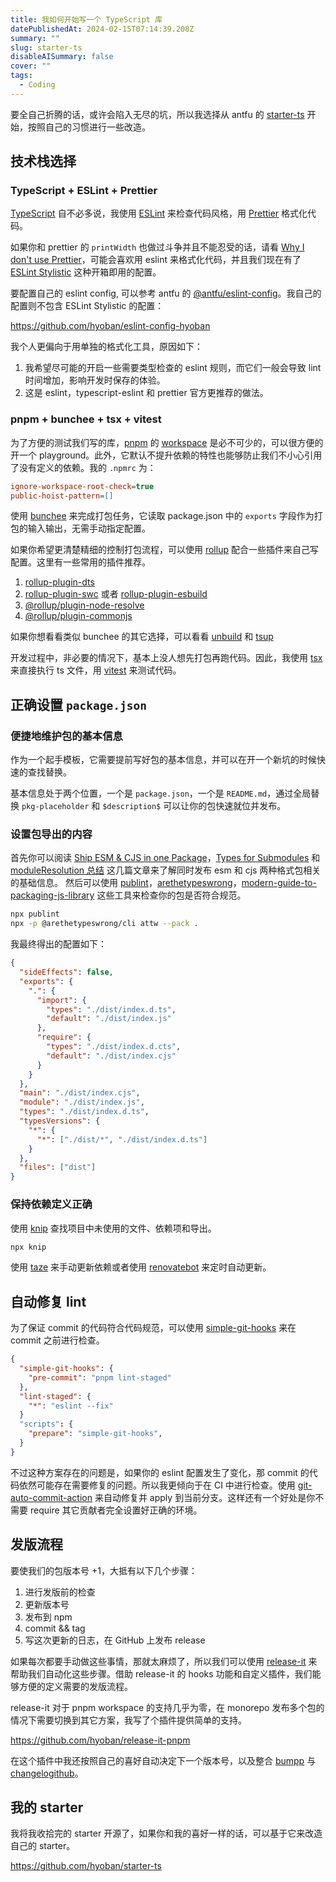 ```yaml
---
title: 我如何开始写一个 TypeScript 库
datePublishedAt: 2024-02-15T07:14:39.208Z
summary: ""
slug: starter-ts
disableAISummary: false
cover: ""
tags:
  - Coding
---
```


要全自己折腾的话，或许会陷入无尽的坑，所以我选择从 antfu 的 [starter-ts] 开始，按照自己的习惯进行一些改造。

## 技术栈选择

### TypeScript + ESLint + Prettier

[TypeScript] 自不必多说，我使用 [ESLint] 来检查代码风格，用 [Prettier] 格式化代码。

如果你和 prettier 的 `printWidth` 也做过斗争并且不能忍受的话，请看 [Why I don't use Prettier]，可能会喜欢用 eslint 来格式化代码，并且我们现在有了 [ESLint Stylistic] 这种开箱即用的配置。

要配置自己的 eslint config, 可以参考 antfu 的 [@antfu/eslint-config]。我自己的配置则不包含 ESLint Stylistic 的配置：

https://github.com/hyoban/eslint-config-hyoban

我个人更偏向于用单独的格式化工具，原因如下：

1. 我希望尽可能的开启一些需要类型检查的 eslint 规则，而它们一般会导致 lint 时间增加，影响开发时保存的体验。
1. 这是 eslint，typescript-eslint 和 prettier 官方更推荐的做法。

### pnpm + bunchee + tsx + vitest

为了方便的测试我们写的库，[pnpm] 的 [workspace][pnpm workspace] 是必不可少的，可以很方便的开一个 playground。此外，它默认不提升依赖的特性也能够防止我们不小心引用了没有定义的依赖。我的 `.npmrc` 为：

```ini
ignore-workspace-root-check=true
public-hoist-pattern=[]
```

使用 [bunchee] 来完成打包任务，它读取 package.json 中的 `exports` 字段作为打包的输入输出，无需手动指定配置。

如果你希望更清楚精细的控制打包流程，可以使用 [rollup] 配合一些插件来自己写配置。这里有一些常用的插件推荐。

1. [rollup-plugin-dts]
1. [rollup-plugin-swc] 或者 [rollup-plugin-esbuild]
1. [@rollup/plugin-node-resolve]
1. [@rollup/plugin-commonjs]

如果你想看看类似 bunchee 的其它选择，可以看看 [unbuild] 和 [tsup]

开发过程中，非必要的情况下，基本上没人想先打包再跑代码。因此，我使用 [tsx] 来直接执行 ts 文件，用 [vitest] 来测试代码。

## 正确设置 `package.json`

### 便捷地维护包的基本信息

作为一个起手模板，它需要提前写好包的基本信息，并可以在开一个新坑的时候快速的查找替换。

基本信息处于两个位置，一个是 `package.json`，一个是 `README.md`，通过全局替换 `pkg-placeholder` 和 `$description$` 可以让你的包快速就位并发布。

### 设置包导出的内容

首先你可以阅读 [Ship ESM & CJS in one Package]，[Types for Submodules] 和 [moduleResolution 总结] 这几篇文章来了解同时发布 esm 和 cjs 两种格式包相关的基础信息。
然后可以使用 [publint]，[arethetypeswrong]，[modern-guide-to-packaging-js-library] 这些工具来检查你的包是否符合规范。

```sh
npx publint
npx -p @arethetypeswrong/cli attw --pack .
```

我最终得出的配置如下：

```json
{
  "sideEffects": false,
  "exports": {
    ".": {
      "import": {
        "types": "./dist/index.d.ts",
        "default": "./dist/index.js"
      },
      "require": {
        "types": "./dist/index.d.cts",
        "default": "./dist/index.cjs"
      }
    }
  },
  "main": "./dist/index.cjs",
  "module": "./dist/index.js",
  "types": "./dist/index.d.ts",
  "typesVersions": {
    "*": {
      "*": ["./dist/*", "./dist/index.d.ts"]
    }
  },
  "files": ["dist"]
}
```

### 保持依赖定义正确

使用 [knip] 查找项目中未使用的文件、依赖项和导出。

```sh
npx knip
```

使用 [taze] 来手动更新依赖或者使用 [renovatebot] 来定时自动更新。

## 自动修复 lint

为了保证 commit 的代码符合代码规范，可以使用 [simple-git-hooks] 来在 commit 之前进行检查。

```json
{
  "simple-git-hooks": {
    "pre-commit": "pnpm lint-staged"
  },
  "lint-staged": {
    "*": "eslint --fix"
  }
  "scripts": {
    "prepare": "simple-git-hooks",
  }
}
```

不过这种方案存在的问题是，如果你的 eslint 配置发生了变化，那 commit 的代码依然可能存在需要修复的问题。所以我更倾向于在 CI 中进行检查。使用 [git-auto-commit-action] 来自动修复并 apply 到当前分支。这样还有一个好处是你不需要 require 其它贡献者完全设置好正确的环境。

## 发版流程

要使我们的包版本号 +1，大抵有以下几个步骤：

1. 进行发版前的检查
1. 更新版本号
1. 发布到 npm
1. commit && tag
1. 写这次更新的日志，在 GitHub 上发布 release

如果每次都要手动做这些事情，那就太麻烦了，所以我们可以使用 [release-it] 来帮助我们自动化这些步骤。借助 release-it 的 hooks 功能和自定义插件，我们能够方便的定义需要的发版流程。

release-it 对于 pnpm workspace 的支持几乎为零，在 monorepo 发布多个包的情况下需要切换到其它方案，我写了个插件提供简单的支持。

https://github.com/hyoban/release-it-pnpm

在这个插件中我还按照自己的喜好自动决定下一个版本号，以及整合 [bumpp] 与 [changelogithub]。

## 我的 starter

我将我收拾完的 starter 开源了，如果你和我的喜好一样的话，可以基于它来改造自己的 starter。

https://github.com/hyoban/starter-ts

[Ship ESM & CJS in one Package]: https://antfu.me/posts/publish-esm-and-cjs
[Types for Submodules]: https://antfu.me/posts/types-for-sub-modules
[publint]: https://github.com/bluwy/publint
[arethetypeswrong]: https://github.com/arethetypeswrong/arethetypeswrong.github.io
[modern-guide-to-packaging-js-library]: https://github.com/frehner/modern-guide-to-packaging-js-library
[starter-ts]: https://github.com/antfu/starter-ts
[ESLint]: https://github.com/eslint/eslint
[TypeScript]: https://github.com/microsoft/TypeScript
[simple-git-hooks]: https://github.com/toplenboren/simple-git-hooks
[pnpm]: https://github.com/pnpm/pnpm
[tsup]: https://github.com/egoist/tsup
[tsx]: https://github.com/privatenumber/tsx
[vitest]: https://github.com/vitest-dev/vitest
[rollup]: https://github.com/rollup/rollup
[rollup-plugin-dts]: https://github.com/Swatinem/rollup-plugin-dts
[rollup-plugin-swc]: https://github.com/SukkaW/rollup-plugin-swc
[rollup-plugin-esbuild]: https://github.com/egoist/rollup-plugin-esbuild
[unbuild]: https://github.com/unjs/unbuild
[@rollup/plugin-node-resolve]: https://github.com/rollup/plugins/tree/master/packages/node-resolve
[@rollup/plugin-commonjs]: https://github.com/rollup/plugins/tree/master/packages/commonjs
[knip]: https://github.com/webpro/knip
[taze]: https://github.com/antfu/taze
[renovatebot]: https://docs.renovatebot.com
[bunchee]: https://github.com/huozhi/bunchee
[pnpm workspace]: https://pnpm.io/workspaces
[release-it]: https://github.com/release-it/release-it
[Why I don't use Prettier]: https://antfu.me/posts/why-not-prettier
[Prettier]: https://github.com/prettier/prettier
[ESLint Stylistic]: https://eslint.style/
[@antfu/eslint-config]: https://github.com/antfu/eslint-config
[moduleResolution 总结]: https://juejin.cn/post/7221551421833314360
[bumpp]: https://github.com/antfu/bumpp
[changelogithub]: https://github.com/antfu/changelogithub
[git-auto-commit-action]: https://github.com/stefanzweifel/git-auto-commit-action
